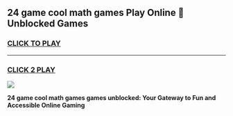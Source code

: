 
## 24 game cool math games Play Online 👋 Unblocked Games
<h3>
<a href="https://news.freeplayer.one?title=24_game_cool_math_games&ref=17CMG">CLICK TO PLAY</a></h3>
<hr>

<h3>
<a href="https://news.freeplayer.one?title=24_game_cool_math_games&ref=17CMG">CLICK 2 PLAY</a>
  
</h3>

<a href="https://news.freeplayer.one?title=24_game_cool_math_games&ref=17CMG/"><img src="https://clearcache.store/games.png"></a>


**24 game cool math games games unblocked: Your Gateway to Fun and Accessible Online Gaming**
